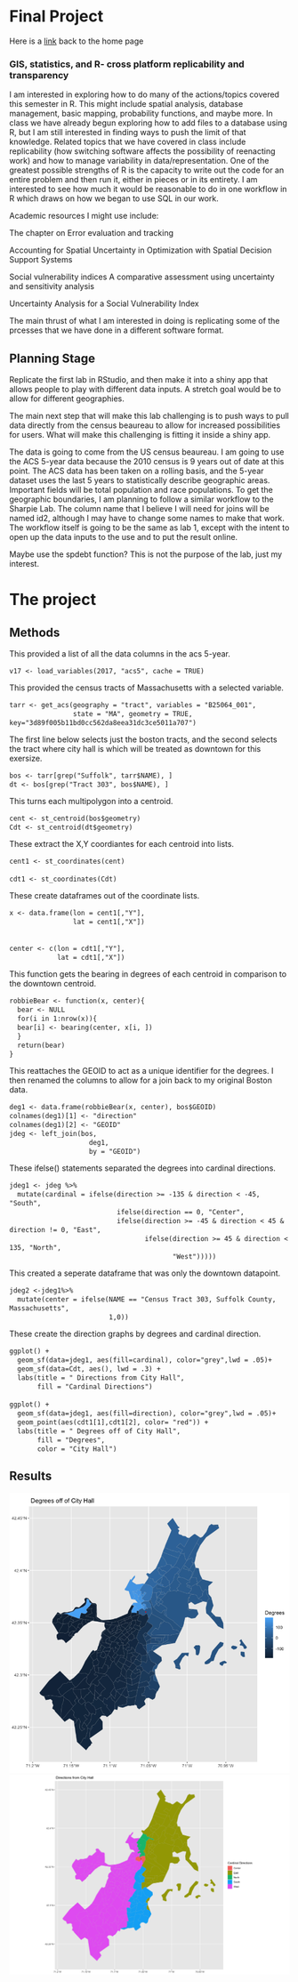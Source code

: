 # Final Project

Here is a [link](index.md) back to the home page

### GIS, statistics, and R- cross platform replicability and transparency

I am interested in exploring how to do many of the actions/topics covered this semester in R. This might include spatial analysis, database management, basic mapping, probability functions, and maybe more. In class we have already begun exploring how to add files to a database using R, but I am still interested in finding ways to push the limit of that knowledge. Related topics that we have covered in class include replicability (how switching software affects the possibility of reenacting work) and how to manage variability in data/representation. One of the greatest possible strengths of R is the capacity to write out the code for an entire problem and then run it, either in pieces or in its entirety. I am interested to see how much it would be reasonable to do in one workflow in R which draws on how we began to use SQL in our work.

Academic resources I might use include:

The chapter on Error evaluation and tracking

Accounting for Spatial Uncertainty in Optimization with Spatial Decision Support Systems

Social vulnerability indices A comparative assessment using uncertainty and sensitivity analysis

Uncertainty Analysis for a Social Vulnerability Index

The main thrust of what I am interested in doing is replicating some of the prcesses that we have done in a different software format.


## Planning Stage

Replicate the first lab in RStudio, and then make it into a shiny app that allows people to play with different data inputs. A stretch goal would be to allow for different geographies.

The main next step that will make this lab challenging is to push ways to pull data directly from the census beaureau to allow for increased possibilities for users. What will make this challenging is fitting it inside a shiny app.

The data is going to come from the US census beaureau. I am going to use the ACS 5-year data because the 2010 census is 9 years out of date at this point. The ACS data has been taken on a rolling basis, and the 5-year dataset uses the last 5 years to statistically describe geographic areas. Important fields will be total population and race populations. To get the geographic boundaries, I am planning to follow a similar workflow to the Sharpie Lab. The column name that I believe I will need for joins will be named id2, although I may have to change some names to make that work. The workflow itself is going to be the same as lab 1, except with the intent to open up the data inputs to the use and to put the result online.

Maybe use the spdebt function? This is not the purpose of the lab, just my interest.

# The project

## Methods

This provided a list of all the data columns in the acs 5-year.
```
v17 <- load_variables(2017, "acs5", cache = TRUE)
```
This provided the census tracts of Massachusetts with a selected variable.
```
tarr <- get_acs(geography = "tract", variables = "B25064_001",
                state = "MA", geometry = TRUE, key="3d89f005b11bd0cc562da8eea31dc3ce5011a707")
```
The first line below selects just the boston tracts, and the second selects the tract where city hall is which will be treated as downtown for this exersize.
```
bos <- tarr[grep("Suffolk", tarr$NAME), ]
dt <- bos[grep("Tract 303", bos$NAME), ]
```

This turns each multipolygon into a centroid.
```
cent <- st_centroid(bos$geometry)
Cdt <- st_centroid(dt$geometry)
```
These extract the X,Y coordiantes for each centroid into lists.
```
cent1 <- st_coordinates(cent)

cdt1 <- st_coordinates(Cdt)
```

These create dataframes out of the coordinate lists.
```
x <- data.frame(lon = cent1[,"Y"],
                lat = cent1[,"X"])


center <- c(lon = cdt1[,"Y"],
            lat = cdt1[,"X"])
```

This function gets the bearing in degrees of each centroid in comparison to the downtown centroid.
```
robbieBear <- function(x, center){
  bear <- NULL
  for(i in 1:nrow(x)){
  bear[i] <- bearing(center, x[i, ])
  }
  return(bear)
}
```

This reattaches the GEOID to act as a unique identifier for the degrees. I then renamed the columns to allow for a join back to my original Boston data.
```
deg1 <- data.frame(robbieBear(x, center), bos$GEOID)
colnames(deg1)[1] <- "direction"
colnames(deg1)[2] <- "GEOID"
jdeg <- left_join(bos,
                    deg1,
                    by = "GEOID")
```

These ifelse() statements separated the degrees into cardinal directions.
```
jdeg1 <- jdeg %>%
  mutate(cardinal = ifelse(direction >= -135 & direction < -45, "South",
                           ifelse(direction == 0, "Center",
                           ifelse(direction >= -45 & direction < 45 & direction != 0, "East",
                                  ifelse(direction >= 45 & direction < 135, "North",
                                         "West")))))
```

This created a seperate dataframe that was only the downtown datapoint.
```
jdeg2 <-jdeg1%>%
  mutate(center = ifelse(NAME == "Census Tract 303, Suffolk County, Massachusetts",
                         1,0))
```

These create the direction graphs by degrees and cardinal direction.
```
ggplot() +
  geom_sf(data=jdeg1, aes(fill=cardinal), color="grey",lwd = .05)+
  geom_sf(data=Cdt, aes(), lwd = .3) +
  labs(title = " Directions from City Hall",
       fill = "Cardinal Directions")

ggplot() +
  geom_sf(data=jdeg1, aes(fill=direction), color="grey",lwd = .05)+
  geom_point(aes(cdt1[1],cdt1[2], color= "red")) +
  labs(title = " Degrees off of City Hall",
       fill = "Degrees",
       color = "City Hall")
```

## Results

![deg](Degrees.png)
![dir](Dir.png)


